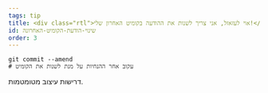 ```yaml
---
tags: tip
title: <div class="rtl">אוי לעזאזל, אני צריך לשנות את ההודעה בקומיט האחרון שלי!</div>
id: שינוי-הודעת-הקומיט-האחרונה
order: 3
---
```

<div class="rtl">

```git
git commit --amend
# עקוב אחר ההנחיות על מנת לשנות את הקומיט
```

דרישות עיצוב מטומטמות.
</div>